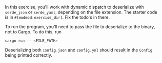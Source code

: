 <!-- TODO this exercise imports dependencies, a concept which is introduced in B.
    We may want to put that a bit into the background by providing proxy functions in the scaffolding
    which can be called in the implementations of the `DeserializeConfig` trait
-->
In this exercise, you'll work with dynamic dispatch to deserialize with `serde_json` or `serde_yaml`, depending on the file extension. The starter code is in `#[modmod:exercise_dir]`. Fix the todo's in there.

To run the program, you'll need to pass the file to deserialize to the binary, not to Cargo. To do this, run
```bash
cargo run -- <FILE_PATH>
```

Deserializing both `config.json` and `config.yml` should result in the `Config` being printed correctly.
